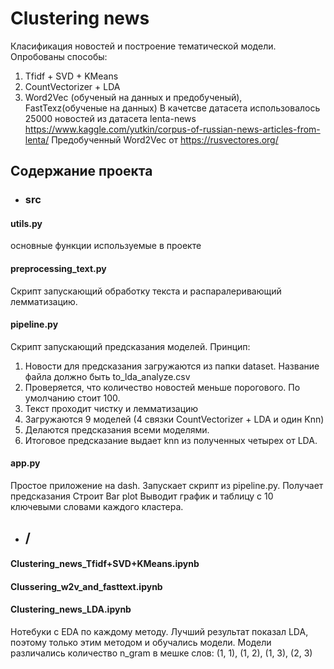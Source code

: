 # Clustering news
Класификация новостей и построение тематической модели. Опробованы способы:
1. Tfidf + SVD + KMeans
2. CountVectorizer + LDA
3. Word2Vec (обученый на данных и предобученый), FastTexz(обученые на данных)
В качетсве датасета использовалось 25000 новостей из датасета lenta-news
https://www.kaggle.com/yutkin/corpus-of-russian-news-articles-from-lenta/
Предобученный Word2Vec от https://rusvectores.org/
## Содержание проекта
- ### src
#### utils.py
основные функции используемые в проекте
#### preprocessing_text.py
Скрипт запускающий обработку текста и распаралеривающий лемматизацию.
#### pipeline.py
Скрипт запускающий предсказания моделей. Принцип:
1. Новости для предсказания загружаются из папки dataset. Название файла должно быть to_lda_analyze.csv
2. Проверяется, что количество новостей меньше порогового. По умолчанию стоит 100.
3. Текст проходит чистку и лемматизацию
4. Загружаются 9 моделей (4 связки CountVectorizer + LDA и один Knn)
5. Делаются предсказания всеми моделями.
6. Итоговое предсказание выдает knn из полученных четырех от LDA.
#### app.py
Простое приложение на dash. 
Запускает скрипт из pipeline.py.
Получает предсказания
Cтроит Bar plot
Выводит график и таблицу с 10 ключевыми словами каждого кластера.
- ## /
#### Clustering_news_Tfidf+SVD+KMeans.ipynb
#### Clussering_w2v_and_fasttext.ipynb
#### Clustering_news_LDA.ipynb
Нотебуки с EDA по каждому методу. Лучший результат показал LDA, поэтому только этим методом и обучались модели. Модели различались количество n_gram в мешке слов: (1, 1), (1, 2), (1, 3), (2, 3)
